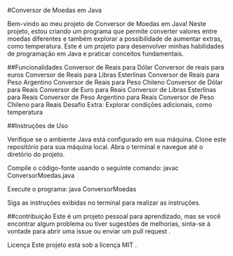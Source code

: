 #Conversor de Moedas em Java

Bem-vindo ao meu projeto de Conversor de Moedas em Java! Neste projeto, estou criando um programa que permite converter valores entre moedas diferentes e também explorar a possibilidade de aumentar extras, como temperatura. Este é um projeto para desenvolver minhas habilidades de programação em Java e praticar conceitos fundamentais.

##Funcionalidades
Conversor de Reais para Dólar
Conversor de reais para euros
Conversor de Reais para Libras Esterlinas
Conversor de Reais para Peso Argentino
Conversor de Reais para Peso Chileno
Conversor de Dólar para Reais
Conversor de Euro para Reais
Conversor de Libras Esterlinas para Reais
Conversor de Peso Argentino para Reais
Conversor de Peso Chileno para Reais
Desafio Extra: Explorar condições adicionais, como temperatura

##Instruções de Uso

Verifique se o ambiente Java está configurado em sua máquina.
Clone este repositório para sua máquina local.
Abra o terminal e navegue até o diretório do projeto.

Compile o código-fonte usando o seguinte comando:
javac ConversorMoedas.java


Execute o programa:
java ConversorMoedas

Siga as instruções exibidas no terminal para realizar as instruções.

##contribuição
Este é um projeto pessoal para aprendizado, mas se você encontrar algum problema ou tiver sugestões de melhorias, sinta-se à vontade para abrir uma issue ou enviar um pull request .

Licença
Este projeto está sob a licença MIT .







